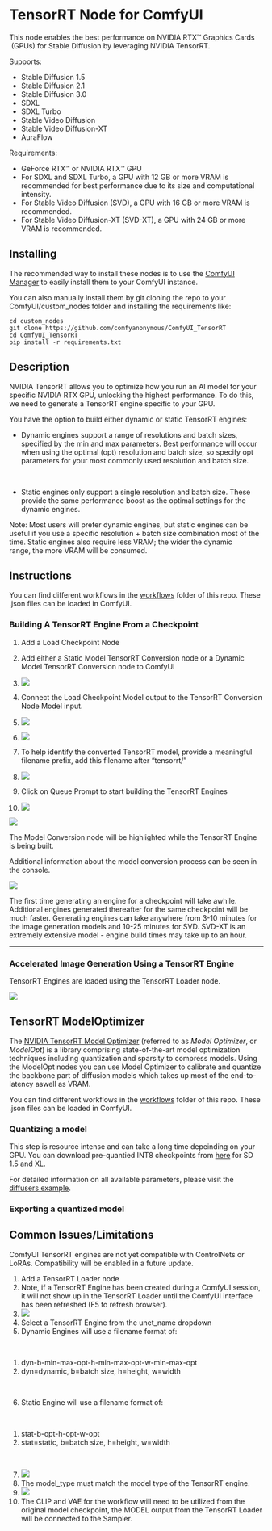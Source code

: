 # TensorRT Node for ComfyUI

This node enables the best performance on NVIDIA RTX™ Graphics Cards
 (GPUs) for Stable Diffusion by leveraging NVIDIA TensorRT.

Supports:

- Stable Diffusion 1.5
- Stable Diffusion 2.1
- Stable Diffusion 3.0
- SDXL
- SDXL Turbo
- Stable Video Diffusion
- Stable Video Diffusion-XT 
- AuraFlow

Requirements:

- GeForce RTX™ or NVIDIA RTX™ GPU
- For SDXL and SDXL Turbo, a GPU with 12 GB or more VRAM is recommended
  for best performance due to its size and computational intensity.
- For Stable Video Diffusion (SVD), a GPU with 16 GB or more VRAM is
  recommended.
- For Stable Video Diffusion-XT (SVD-XT), a GPU with 24 GB or more VRAM
  is recommended.

## Installing

The recommended way to install these nodes is to use the [ComfyUI Manager](https://github.com/ltdrdata/ComfyUI-Manager)
to easily install them to your ComfyUI instance.

You can also manually install them by git cloning the repo to your ComfyUI/custom_nodes folder and installing the requirements like:

```
cd custom_nodes
git clone https://github.com/comfyanonymous/ComfyUI_TensorRT
cd ComfyUI_TensorRT
pip install -r requirements.txt
```

## Description

NVIDIA TensorRT allows you to optimize how you run an AI model for your
specific NVIDIA RTX GPU, unlocking the highest performance. To do this,
we need to generate a TensorRT engine specific to your GPU.

You have the option to build either dynamic or static TensorRT engines:

- Dynamic engines support a range of resolutions and batch sizes,
  specified by the min and max parameters. Best performance will occur
  when using the optimal (opt) resolution and batch size, so specify opt
  parameters for your most commonly used resolution and batch size.

&nbsp;

- Static engines only support a single resolution and batch size. These
  provide the same performance boost as the optimal settings for the
  dynamic engines.

Note: Most users will prefer dynamic engines, but static engines can be
useful if you use a specific resolution + batch size combination most of
the time. Static engines also require less VRAM; the wider the dynamic
range, the more VRAM will be consumed.

## Instructions

You can find different workflows in the [workflows](workflows) folder of this repo.
These .json files can be loaded in ComfyUI.

### Building A TensorRT Engine From a Checkpoint

1.  Add a Load Checkpoint Node
2.  Add either a Static Model TensorRT Conversion node or a Dynamic
    Model TensorRT Conversion node to ComfyUI
3.  ![](readme_images/image3.png)
4.  Connect the Load Checkpoint Model output to the TensorRT Conversion
    Node Model input.
5.  ![](readme_images/image5.png)
6.  ![](readme_images/image2.png)
7.  To help identify the converted TensorRT model, provide a meaningful
    filename prefix, add this filename after “tensorrt/”
8.  ![](readme_images/image9.png)

9.  Click on Queue Prompt to start building the TensorRT Engines
10. ![](readme_images/image7.png)

![](readme_images/image11.png)

The Model Conversion node will be highlighted while the TensorRT Engine
is being built.

Additional information about the model conversion process can be seen in
the console.

![](readme_images/image4.png)

The first time generating an engine for a checkpoint will take awhile.
Additional engines generated thereafter for the same checkpoint will be
much faster. Generating engines can take anywhere from 3-10 minutes for
the image generation models and 10-25 minutes for SVD. SVD-XT is an
extremely extensive model - engine build times may take up to an hour.

------------------------------------------------------------------------

### Accelerated Image Generation Using a TensorRT Engine

TensorRT Engines are loaded using the TensorRT Loader node.

![](readme_images/image1.png)

## TensorRT ModelOptimizer
The [NVIDIA TensorRT Model Optimizer](https://github.com/NVIDIA/TensorRT-Model-Optimizer) (referred to as *Model Optimizer*, or *ModelOpt*) is a library comprising state-of-the-art model optimization techniques including quantization and sparsity to compress models.
Using the ModelOpt nodes you can use Model Optimizer to calibrate and quantize the backbone part of diffusion models which takes up most of the end-to-latency aswell as VRAM.

You can find different workflows in the [workflows](workflows) folder of this repo.
These .json files can be loaded in ComfyUI.

### Quantizing a model

This step is resource intense and can take a long time depeinding on your GPU. You can download pre-quantied INT8 checkpoints from [here](TODO) for SD 1.5 and XL.

For detailed information on all available parameters, please visit the [diffusers example](https://github.com/NVIDIA/TensorRT-Model-Optimizer/tree/main/diffusers/quantization).

### Exporting a quantized model


## Common Issues/Limitations

ComfyUI TensorRT engines are not yet compatible with ControlNets or
LoRAs. Compatibility will be enabled in a future update.

1.  Add a TensorRT Loader node
2.  Note, if a TensorRT Engine has been created during a ComfyUI
    session, it will not show up in the TensorRT Loader until the
    ComfyUI interface has been refreshed (F5 to refresh browser).
3.  ![](readme_images/image6.png)
4.  Select a TensorRT Engine from the unet_name dropdown
5.  Dynamic Engines will use a filename format of:

&nbsp;

1.  dyn-b-min-max-opt-h-min-max-opt-w-min-max-opt
2.  dyn=dynamic, b=batch size, h=height, w=width

&nbsp;

6.  Static Engine will use a filename format of:

&nbsp;

1.  stat-b-opt-h-opt-w-opt
2.  stat=static, b=batch size, h=height, w=width

&nbsp;

7.  ![](readme_images/image8.png)
8.  The model_type must match the model type of the TensorRT engine.
9.  ![](readme_images/image10.png)
10. The CLIP and VAE for the workflow will need to be utilized from the
    original model checkpoint, the MODEL output from the TensorRT Loader
    will be connected to the Sampler.
